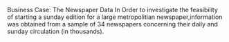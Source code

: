 Business Case: The Newspaper Data
In Order to investigate the feasibility of starting a sunday edition for a large metropolitian  newspaper,information was obtained  from a sample of 34 newspapers concerning their daily and
sunday circulation (in thousands).
